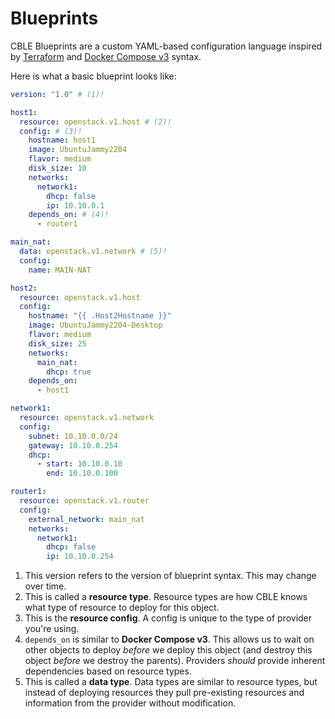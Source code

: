 # Blueprints

CBLE Blueprints are a custom YAML-based configuration language inspired by
[Terraform](https://developer.hashicorp.com/terraform/language/syntax/configuration) and
[Docker Compose v3](https://docs.docker.com/compose/compose-file/compose-file-v3/) syntax.

Here is what a basic blueprint looks like:

```yaml title="openstack-example.yaml"
version: "1.0" # (1)!

host1:
  resource: openstack.v1.host # (2)!
  config: # (3)!
    hostname: host1
    image: UbuntuJammy2204
    flavor: medium
    disk_size: 10
    networks:
      network1:
        dhcp: false
        ip: 10.10.0.1
    depends_on: # (4)!
      - router1

main_nat:
  data: openstack.v1.network # (5)!
  config:
    name: MAIN-NAT

host2:
  resource: openstack.v1.host
  config:
    hostname: "{{ .Host2Hostname }}"
    image: UbuntuJammy2204-Desktop
    flavor: medium
    disk_size: 25
    networks:
      main_nat:
        dhcp: true
    depends_on:
      - host1

network1:
  resource: openstack.v1.network
  config:
    subnet: 10.10.0.0/24
    gateway: 10.10.0.254
    dhcp:
      - start: 10.10.0.10
        end: 10.10.0.100

router1:
  resource: openstack.v1.router
  config:
    external_network: main_nat
    networks:
      network1:
        dhcp: false
        ip: 10.10.0.254
```

1. This version refers to the version of blueprint syntax. This may change over time.
2. This is called a **resource type**. Resource types are how CBLE knows what type of resource to deploy for this object.
3. This is the **resource config**. A config is unique to the type of provider you're using.
4. `depends_on` is similar to **Docker Compose v3**. This allows us to wait on other objects to deploy _before_ we
   deploy this object (and destroy this object _before_ we destroy the parents). Providers _should_ provide inherent
   dependencies based on resource types.
5. This is called a **data type**. Data types are similar to resource types, but instead of deploying resources they
   pull pre-existing resources and information from the provider without modification.
